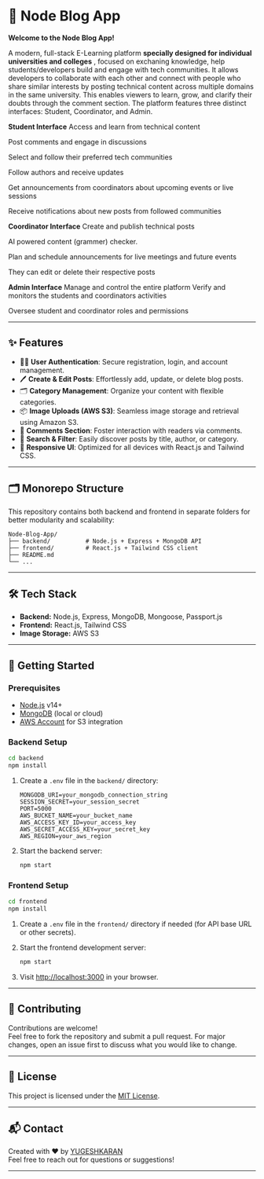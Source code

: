 # 📝 Node Blog App

**Welcome to the Node Blog App!**

A modern, full-stack E-Learning platform **specially designed for individual universities and colleges** ,  focused on exchaning knowledge, help students/developers build and engage with tech communities. It allows developers to collaborate with each other and connect with people who share similar interests by posting technical content across multiple domains in the same university. This enables viewers to learn, grow, and clarify their doubts through the comment section. The platform features three distinct interfaces: Student, Coordinator, and Admin.

**Student Interface**
Access and learn from technical content

Post comments and engage in discussions

Select and follow their preferred tech communities

Follow authors and receive updates

Get announcements from coordinators about upcoming events or live sessions

Receive notifications about new posts from followed communities

**Coordinator Interface**
Create and publish technical posts

AI powered content (grammer) checker.

Plan and schedule announcements for live meetings and future events

They can edit or delete their respective posts

**Admin Interface**
Manage and control the entire platform
Verify and monitors the students and coordinators activities

Oversee student and coordinator roles and permissions

---

## ✨ Features

- 🧑‍💻 **User Authentication**: Secure registration, login, and account management.
- 🖊️ **Create & Edit Posts**: Effortlessly add, update, or delete blog posts.
- 🗂️ **Category Management**: Organize your content with flexible categories.
- 📦 **Image Uploads (AWS S3)**: Seamless image storage and retrieval using Amazon S3.
- 💬 **Comments Section**: Foster interaction with readers via comments.
- 🔎 **Search & Filter**: Easily discover posts by title, author, or category.
- 📱 **Responsive UI**: Optimized for all devices with React.js and Tailwind CSS.

---

## 🗂️ Monorepo Structure

This repository contains both backend and frontend in separate folders for better modularity and scalability:

```
Node-Blog-App/
├── backend/          # Node.js + Express + MongoDB API
├── frontend/         # React.js + Tailwind CSS client
├── README.md
└── ...
```

---

## 🛠️ Tech Stack

- **Backend:** Node.js, Express, MongoDB, Mongoose, Passport.js
- **Frontend:** React.js, Tailwind CSS
- **Image Storage:** AWS S3

---

## 🚀 Getting Started

### Prerequisites

- [Node.js](https://nodejs.org/) v14+
- [MongoDB](https://www.mongodb.com/) (local or cloud)
- [AWS Account](https://aws.amazon.com/) for S3 integration

### Backend Setup

```bash
cd backend
npm install
```

1. Create a `.env` file in the `backend/` directory:
   ```
   MONGODB_URI=your_mongodb_connection_string
   SESSION_SECRET=your_session_secret
   PORT=5000
   AWS_BUCKET_NAME=your_bucket_name
   AWS_ACCESS_KEY_ID=your_access_key
   AWS_SECRET_ACCESS_KEY=your_secret_key
   AWS_REGION=your_aws_region
   ```
2. Start the backend server:
   ```bash
   npm start
   ```

### Frontend Setup

```bash
cd frontend
npm install
```

1. Create a `.env` file in the `frontend/` directory if needed (for API base URL or other secrets).
2. Start the frontend development server:
   ```bash
   npm start
   ```

3. Visit [http://localhost:3000](http://localhost:3000) in your browser.

---

## 🤝 Contributing

Contributions are welcome!  
Feel free to fork the repository and submit a pull request. For major changes, open an issue first to discuss what you would like to change.

---

## 📄 License

This project is licensed under the [MIT License](LICENSE).

---

## 📬 Contact

Created with ❤️ by [YUGESHKARAN](https://github.com/YUGESHKARAN)  
Feel free to reach out for questions or suggestions!

---
